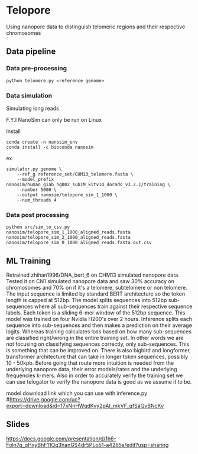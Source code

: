 # Telopore
Using nanopore data to distinguish telomeric regions and their respective chromosomes

## Data pipeline

### Data pre-processing

`python telomere.py <reference genome>`

### Data simulation

Simulating long reads

F.Y.I NanoSim can only be run on Linux

Install
```
conda create -n nanosim_env
conda install -c bioconda nanosim
```

ex. 
``` 
simulator.py genome \
    --ref_g reference_set/CHM13_telomere.fasta \
    --model_prefix nanosim/human_giab_hg002_sub1M_kitv14_dorado_v3.2.1/training \
    --number 5000 \
    --output nanosim/telopore_sim_1_1000 \
    --num_threads 4
```

### Data post processing
`python src/sim_to_csv.py nanosim/telopore_sim_1_1000_aligned_reads.fasta nanosim/telopore_sim_2_1000_aligned_reads.fasta nanosim/telopore_sim_0_1000_aligned_reads.fasta out.csv`

## ML Training
Retrained zhihan1996/DNA_bert_6 on CHM13 simulated nanopore data. Tested it on CN1 simulated nanopore data and saw 30% accuracy on chromosomes and 70% on if it's a telomere, subtelomere or non telomere.  The input sequence is limited by standard BERT architecture so the token length is capped at 512bp. The model splits sequences into 512bp sub-sequences where all sub-sequences train against their respective sequence labels.  Each token is a sliding 6-mer window of the 512bp sequence.  This model was trained on four Nvidia H200's over 2 hours. Inference splits each sequence into sub-sequences and then makes a prediction on their average logits. Whereas training calculates loss based on how many sub-sequences are classified right/wrong in the entire training set. In other words we are not focusing on classifying sequences correctly, only sub-sequences. This is something that can be improved on. There is also bigbird and longformer, transformer architecture that can take in longer token sequences, possibly 10 - 50kpb. Before going that route more intuition is needed from the underlying nanopore data, their error models/rates and the underlying frequencies k-mers.  Also in order to accurately verify the training set we can use telogator to verify the nanopore data is good as we assume it to be.

model download link which you can use with inference.py
#https://drive.google.com/uc?export=download&id=17xNnHWqdKvy2pAI_mkVF_qfSaQvBNcKv

## Slides
https://docs.google.com/presentation/d/1h6-Foln7q_qHxyBhF11Qq3hanGS4dr5PLo51-a4265s/edit?usp=sharing
